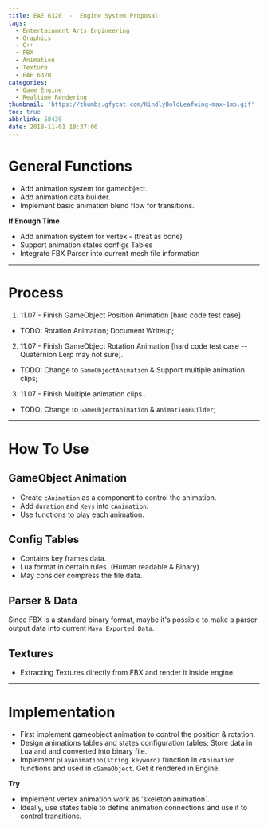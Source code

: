 ```yaml
---
title: EAE 6320  -  Engine System Proposal
tags:
  - Entertainment Arts Engineering
  - Graphics
  - C++
  - FBX
  - Animation
  - Texture
  - EAE 6320
categories:
  - Game Engine
  - Realtime Rendering
thumbnail: 'https://thumbs.gfycat.com/KindlyBoldLeafwing-max-1mb.gif'
toc: true
abbrlink: 58439
date: 2018-11-01 18:37:00
---
```


# General Functions

- Add animation system for gameobject.
- Add animation data builder.
- Implement basic animation blend flow for transitions.
<!--more--> 
**If Enough Time**

- Add animation system for vertex - (treat as bone)
- Support animation states configs Tables  
- Integrate FBX Parser into current mesh file information

***

# Process

1. 11.07 - Finish GameObject Position Animation [hard code test case].
	
- TODO: Rotation Animation; Document Writeup;

2. 11.07 - Finish GameObject  Rotation Animation [hard code test case -- Quaternion Lerp may not sure]. 

- TODO:  Change to `GameObjectAnimation` & Support multiple animation clips;  

3. 11.07 - Finish Multiple animation clips . 

- TODO:  Change to `GameObjectAnimation` & `AnimationBuilder`;  


***

# How To Use


## GameObject Animation
    
- Create `cAnimation` as a component to control the animation. 
- Add `duration` and `Keys` into `cAnimation`.
- Use functions to play each animation.


## Config Tables

- Contains key frames data.
- Lua format in certain rules. (Human readable & Binary) 
- May consider compress the file data.

## Parser & Data

Since FBX is a standard binary format, maybe it's possible to make a parser output data into current `Maya Exported Data`.

## Textures

- Extracting Textures directly from FBX and render it inside engine.

***

# Implementation

- First implement gameobject animation to control the position & rotation.
- Design animations tables and states configuration tables; Store data in Lua and and converted into binary file.
- Implement `playAnimation(string keyword)` function in `cAnimation` functions and used in `cGameObject`. Get it rendered in Engine. 

**Try**
- Implement vertex animation work as 'skeleton animation`.
- Ideally, use states table to define animation connections and use it to control transitions.



